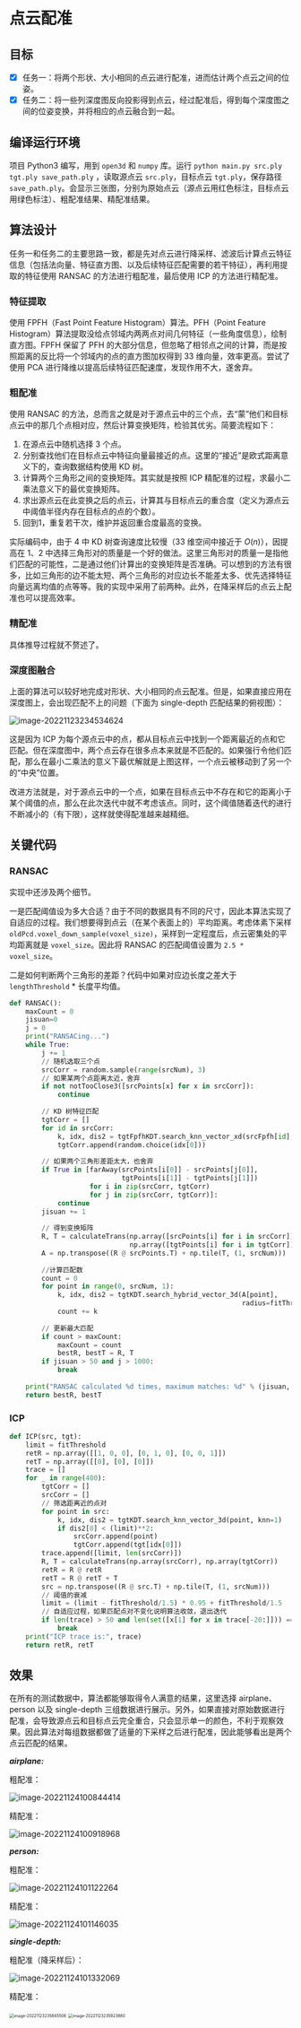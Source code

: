 # 点云配准


## 目标

- [x] 任务一：将两个形状、大小相同的点云进行配准，进而估计两个点云之间的位姿。
- [x] 任务二：将一些列深度图反向投影得到点云，经过配准后，得到每个深度图之间的位姿变换，并将相应的点云融合到一起。

##  编译运行环境

项目 Python3 编写，用到 `open3d` 和 `numpy` 库。运行 `python main.py src.ply tgt.ply save_path.ply` ，读取源点云 `src.ply`，目标点云 `tgt.ply`，保存路径 `save_path.ply`。会显示三张图，分别为原始点云（源点云用红色标注，目标点云用绿色标注）、粗配准结果、精配准结果。

## 算法设计

任务一和任务二的主要思路一致，都是先对点云进行降采样、滤波后计算点云特征信息（包括法向量、特征直方图、以及后续特征匹配需要的若干特征），再利用提取的特征使用 RANSAC 的方法进行粗配准，最后使用 ICP 的方法进行精配准。

### 特征提取

使用 FPFH（Fast Point Feature Histogram）算法。PFH（Point Feature Histogram）算法提取没给点邻域内两两点对间几何特征（一些角度信息），绘制直方图。FPFH 保留了 PFH 的大部分信息，但忽略了相邻点之间的计算，而是按照距离的反比将一个邻域内的点的直方图加权得到 33 维向量，效率更高。尝试了使用 PCA 进行降维以提高后续特征匹配速度，发现作用不大，遂舍弃。

### 粗配准

使用 RANSAC 的方法，总而言之就是对于源点云中的三个点，去“蒙”他们和目标点云中的那几个点相对应，然后计算变换矩阵，检验其优劣。简要流程如下：

1. 在源点云中随机选择 3 个点。
2. 分别查找他们在目标点云中特征向量最接近的点。这里的“接近”是欧式距离意义下的，查询数据结构使用 KD 树。
3. 计算两个三角形之间的变换矩阵。其实就是按照 ICP 精配准的过程，求最小二乘法意义下的最优变换矩阵。
4. 求出源点云在此变换之后的点云，计算其与目标点云的重合度（定义为源点云中阈值半径内存在目标点的点的个数）。
5. 回到1，重复若干次，维护并返回重合度最高的变换。

实际编码中，由于 4 中 KD 树查询速度比较慢（33 维空间中接近于 $O(n)$），因提高在 1、2 中选择三角形对的质量是一个好的做法。这里三角形对的质量一是指他们匹配的可能性，二是通过他们计算出的变换矩阵是否准确。可以想到的方法有很多，比如三角形的边不能太短、两个三角形的对应边长不能差太多、优先选择特征向量远离均值的点等等。我的实现中采用了前两种。此外，在降采样后的点云上配准也可以提高效率。

### 精配准

具体推导过程就不赘述了。

### 深度图融合

上面的算法可以较好地完成对形状、大小相同的点云配准。但是，如果直接应用在深度图上，会出现匹配不上的问题（下面为 single-depth 匹配结果的俯视图）：

![image-20221123234534624](C:\Users\Hellsegamosken\AppData\Roaming\Typora\typora-user-images\image-20221123234534624.png)

这是因为 ICP 为每个源点云中的点，都从目标点云中找到一个距离最近的点和它匹配。但在深度图中，两个点云存在很多点本来就是不匹配的。如果强行令他们匹配，那么在最小二乘法的意义下最优解就是上图这样，一个点云被移动到了另一个的“中央”位置。

改进方法就是，对于源点云中的一个点，如果在目标点云中不存在和它的距离小于某个阈值的点，那么在此次迭代中就不考虑该点。同时，这个阈值随着迭代的进行不断减小的（有下限），这样就使得配准越来越精细。

<div STYLE="page-break-after: always;"></div>

## 关键代码

### RANSAC

实现中还涉及两个细节。

一是匹配阈值设为多大合适？由于不同的数据具有不同的尺寸，因此本算法实现了自适应的过程。我们想要得到点云（在某个表面上的）平均距离。考虑体素下采样 `oldPcd.voxel_down_sample(voxel_size)`，采样到一定程度后，点云密集处的平均距离就是 `voxel_size`。因此将 RANSAC 的匹配阈值设置为  `2.5 * voxel_size`。

二是如何判断两个三角形的差距？代码中如果对应边长度之差大于 `lengthThreshold` * 长度平均值。

```python
def RANSAC():
    maxCount = 0
    jisuan=0
    j = 0
    print("RANSACing...")
    while True:
        j += 1
        // 随机选取三个点
        srcCorr = random.sample(range(srcNum), 3)
        // 如果某两个点距离太近，舍弃
        if not notTooClose3([srcPoints[x] for x in srcCorr]):
            continue
            
        // KD 树特征匹配
        tgtCorr = []
        for id in srcCorr:
            k, idx, dis2 = tgtFpfhKDT.search_knn_vector_xd(srcFpfh[id], knn=1)
            tgtCorr.append(random.choice(idx[0]))
            
        // 如果两个三角形差距太大，也舍弃
        if True in [farAway(srcPoints[i[0]] - srcPoints[j[0]], 
                            tgtPoints[i[1]] - tgtPoints[j[1]]) 
                    for i in zip(srcCorr, tgtCorr) 
                    for j in zip(srcCorr, tgtCorr)]:
            continue
        jisuan += 1
        
        // 得到变换矩阵
        R, T = calculateTrans(np.array([srcPoints[i] for i in srcCorr]), 
                              np.array([tgtPoints[i] for i in tgtCorr]))
        A = np.transpose((R @ srcPoints.T) + np.tile(T, (1, srcNum)))
        
        //计算匹配数
        count = 0
        for point in range(0, srcNum, 1):
            k, idx, dis2 = tgtKDT.search_hybrid_vector_3d(A[point], 
                                                          radius=fitThreshold, max_nn=1)
            count += k
        
        // 更新最大匹配
        if count > maxCount:
            maxCount = count
            bestR, bestT = R, T
        if jisuan > 50 and j > 1000:
            break
        
    print("RANSAC calculated %d times, maximum matches: %d" % (jisuan, maxCount))
    return bestR, bestT
```

### ICP

```python
def ICP(src, tgt):
    limit = fitThreshold
    retR = np.array([[1, 0, 0], [0, 1, 0], [0, 0, 1]])
    retT = np.array([[0], [0], [0]])
    trace = []
    for _ in range(400):
        tgtCorr = []
        srcCorr = []
        // 筛选距离近的点对
        for point in src:
            k, idx, dis2 = tgtKDT.search_knn_vector_3d(point, knn=1)
            if dis2[0] < (limit)**2:
                srcCorr.append(point)
                tgtCorr.append(tgt[idx[0]])
        trace.append([limit, len(srcCorr)])
        R, T = calculateTrans(np.array(srcCorr), np.array(tgtCorr))
        retR = R @ retR
        retT = R @ retT + T
        src = np.transpose((R @ src.T) + np.tile(T, (1, srcNum)))
        // 阈值的衰减
        limit = (limit - fitThreshold/1.5) * 0.95 + fitThreshold/1.5
        // 自适应过程，如果匹配点对不变化说明算法收敛，退出迭代
        if len(trace) > 50 and len(set([x[1] for x in trace[-20:]])) == 1:	
            break
    print("ICP trace is:", trace)
    return retR, retT
```

<div STYLE="page-break-after: always;"></div>

## 效果

在所有的测试数据中，算法都能够取得令人满意的结果，这里选择 airplane、person 以及 single-depth 三组数据进行展示。另外，如果直接对原始数据进行配准，会导致源点云和目标点云完全重合，只会显示单一的颜色，不利于观察效果。因此算法对每组数据都做了适量的下采样之后进行配准，因此能够看出是两个点云匹配的结果。

***airplane:***

粗配准：

![image-20221124100844414](C:\Users\Hellsegamosken\AppData\Roaming\Typora\typora-user-images\image-20221124100844414.png)

精配准：

![image-20221124100918968](C:\Users\Hellsegamosken\AppData\Roaming\Typora\typora-user-images\image-20221124100918968.png)

<div STYLE="page-break-after: always;"></div>

***person:***

粗配准：

![image-20221124101122264](C:\Users\Hellsegamosken\AppData\Roaming\Typora\typora-user-images\image-20221124101122264.png)

精配准：

![image-20221124101146035](C:\Users\Hellsegamosken\AppData\Roaming\Typora\typora-user-images\image-20221124101146035.png)

<div STYLE="page-break-after: always;"></div>

***single-depth:***

粗配准（降采样后）：

![image-20221124101332069](C:\Users\Hellsegamosken\AppData\Roaming\Typora\typora-user-images\image-20221124101332069.png)

精配准：

<img src="C:\Users\Hellsegamosken\AppData\Roaming\Typora\typora-user-images\image-20221123235845506.png" alt="image-20221123235845506" style="zoom: 50%;" />

<img src="C:\Users\Hellsegamosken\AppData\Roaming\Typora\typora-user-images\image-20221123235923880.png" alt="image-20221123235923880" style="zoom: 50%;" />

